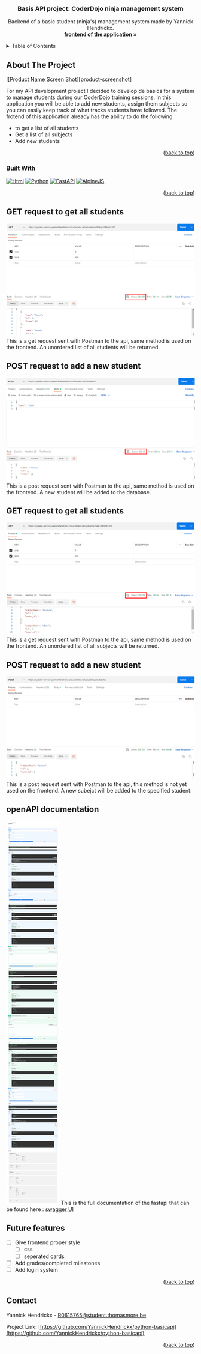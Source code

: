 <!-- Improved compatibility of back to top link: See: https://github.com/othneildrew/Best-README-Template/pull/73 -->
<a name="readme-top"></a>
<!--
*** Thanks for checking out the Best-README-Template. If you have a suggestion
*** that would make this better, please fork the repo and create a pull request
*** or simply open an issue with the tag "enhancement".
*** Don't forget to give the project a star!
*** Thanks again! Now go create something AMAZING! :D
-->



<!-- PROJECT SHIELDS -->
<!--
*** I'm using markdown "reference style" links for readability.
*** Reference links are enclosed in brackets [ ] instead of parentheses ( ).
*** See the bottom of this document for the declaration of the reference variables
*** for contributors-url, forks-url, etc. This is an optional, concise syntax you may use.
*** https://www.markdownguide.org/basic-syntax/#reference-style-links
-->
<!-- PROJECT LOGO -->
<br />
<div align="center">
  <h3 align="center">Basis API project: CoderDojo ninja management system</h3>
  <p align="center">
    Backend of a basic student (ninja's) management system made by Yannick Hendrickx.
    <br />
    <a href="https://yannickhendrickx.github.io"><strong>frontend of the application »</strong></a>
  </p>
</div>



<!-- TABLE OF CONTENTS -->
<details>
  <summary>Table of Contents</summary>
  <ol>
    <li>
      <a href="#about-the-project">About The Project</a>
      <ul>
        <li><a href="#built-with">Built With</a></li>
      </ul>
    </li>
    <li>
      <a href="#getting-started">Getting Started</a>
      <ul>
        <li><a href="#prerequisites">Prerequisites</a></li>
        <li><a href="#installation">Installation</a></li>
      </ul>
    </li>
    <li><a href="#usage">Usage</a></li>
    <li><a href="#roadmap">Roadmap</a></li>
    <li><a href="#contributing">Contributing</a></li>
    <li><a href="#license">License</a></li>
    <li><a href="#contact">Contact</a></li>
    <li><a href="#acknowledgments">Acknowledgments</a></li>
  </ol>
</details>



<!-- ABOUT THE PROJECT -->
## About The Project

[![Product Name Screen Shot][product-screenshot]](https://example.com)

For my API development project I decided to develop de basics for a system to manage students during our CoderDojo training sessions. In this application you will be able to add new students, assign them subjects so you can easily keep track of what tracks students have followed. The frotend of this application already has the ability to do the following:

* to get a list of all students
* Get a list of all subjects
* Add new students

<p align="right">(<a href="#readme-top">back to top</a>)</p>


### Built With

[![Html][Html.html]][Html-url]
[![Python][Python.py]][Python-url]
[![FastAPI][FastAPI.py]][FastAPI-url]
[![AlpineJS][Alpine.js]][Alpine-url]

<p align="right">(<a href="#readme-top">back to top</a>)</p>


<!-- GET REQUEST for all students -->
## GET request to get all students
![Get all students][get-allstudents]
This is a get request sent with Postman to the api, same method is used on the frontend. An unordered list of all students will be returned.

<!-- POST REQUEST for all students -->
## POST request to add a new student
![Post new student][post-student]
This is a post request sent with Postman to the api, same method is used on the frontend. A new student will be added to the database.

<!-- GET REQUEST for all subject -->
## GET request to get all students
![Get all subjects][get-allsubjects]
This is a get request sent with Postman to the api, same method is used on the frontend. An unordered list of all subjects will be returned.

<!-- POST REQUEST for all students -->
## POST request to add a new student
![Post new subject][post-subject]
This is a post request sent with Postman to the api, this method is not yet used on the frontend. A new subejct will be added to the specified student.

<!-- openAPI documentation -->
## openAPI documentation
![full openapi][full-openapi]
This is the full documentation of the fastapi that can be found here : [swagger UI](https://system-service-yannickhendrickx.cloud.okteto.net/docs)


<!-- Future features -->
## Future features

- [ ] Give frontend proper style
    - [ ] css
    - [ ] seperated cards
- [ ] Add grades/completed milestones
- [ ] Add login system

<p align="right">(<a href="#readme-top">back to top</a>)</p>

<!-- CONTACT -->
## Contact

Yannick Hendrickx - R0615765@student.thomasmore.be

Project Link: [https://github.com/YannickHendrickx/python-basicapi](https://github.com/YannickHendrickx/python-basicapi)

<p align="right">(<a href="#readme-top">back to top</a>)</p>





<!-- MARKDOWN LINKS-->
<!-- https://www.markdownguide.org/basic-syntax/#reference-style-links -->
[Html.html]: https://img.shields.io/badge/html5-%23E34F26.svg?style=for-the-badge&logo=html5&logoColor=white
[Html-url]: https://html.spec.whatwg.org/multipage/
[Python.py]: https://img.shields.io/badge/python-3670A0?style=for-the-badge&logo=python&logoColor=ffdd54
[Python-url]: https://python.org/
[FastAPI.py]: https://img.shields.io/badge/FastAPI-005571?style=for-the-badge&logo=fastap
[FastAPI-url]: https://fastapi.tiangolo.com/
[Alpine.js]: https://img.shields.io/static/v1?style=for-the-badge&message=Alpine.js&color=222222&logo=Alpine.js&logoColor=8BC0D0&label=
[Alpine-url]: https://alpinejs.dev/
<!-- MARKDOWN IMAGES-->
[get-allstudents]: images/get_allstudents.png
[post-student]: images/post_student.png
[get-allsubjects]: images/get_allsubjects.png
[post-subject]: images/post_subject.png
[full-openapi]: images/openapi.png
